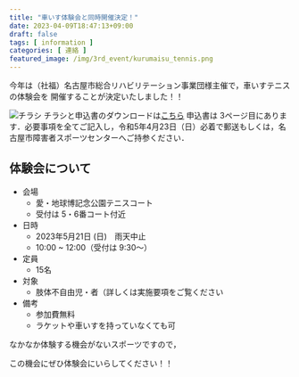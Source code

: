 ```yaml
---
title: "車いす体験会と同時開催決定！"
date: 2023-04-09T18:47:13+09:00
draft: false
tags: [ information ]
categories: [ 連絡 ]
featured_image: /img/3rd_event/kurumaisu_tennis.png
---
```


今年は（社福）名古屋市総合リハビリテーション事業団様主催で，車いすテニスの体験会を
開催することが決定いたしました！！

![チラシ](/img/3rd_event/kurumaisu_tennis.png)
チラシと申込書のダウンロードは[こちら](https://drive.google.com/uc?export=download&id=1rJZIPUb3UEyoLGYiCYwX40Bet4s8r02_ "ダウンロード (Google Drive)")
申込書は 3ページ目にあります．必要事項を全てご記入し，令和5年4月23日（日）必着で郵送もしくは，名古屋市障害者スポーツセンターへご持参ください．

## 体験会について
- 会場
    - 愛・地球博記念公園テニスコート
    - 受付は 5・6番コート付近
- 日時
    - 2023年5月21日 (日)　雨天中止
    - 10:00 ~ 12:00（受付は 9:30～）
- 定員
    - 15名
- 対象
    - 肢体不自由児・者（詳しくは実施要項をご覧ください
- 備考
    - 参加費無料
    - ラケットや車いすを持っていなくても可


なかなか体験する機会がないスポーツですので，

この機会にぜひ体験会にいらしてください！！